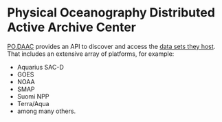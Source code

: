 # Physical Oceanography Distributed Active Archive Center

[PO.DAAC](https://podaac.jpl.nasa.gov) provides an API to discover and access the [data sets they host](https://podaac.jpl.nasa.gov/datasetlist). That includes an extensive array of platforms, for example:

- Aquarius SAC-D
- GOES
- NOAA
- SMAP
- Suomi NPP
- Terra/Aqua
- among many others.

